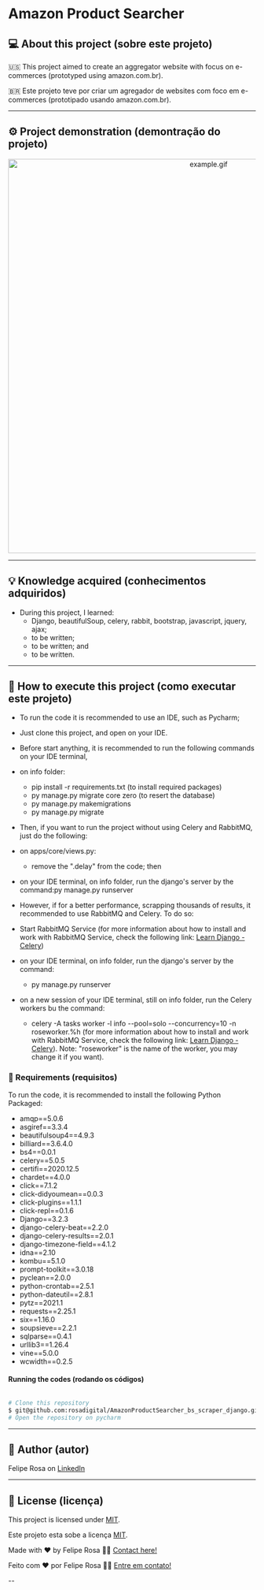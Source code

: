 # Amazon Product Searcher
## 💻 About this project (sobre este projeto)
:us: This project aimed to create an aggregator website with focus on e-commerces (prototyped using amazon.com.br).

:brazil: Este projeto teve por criar um agregador de websites com foco em e-commerces (prototipado usando amazon.com.br).

---
## ⚙️ Project demonstration (demontração do projeto)
<p align="center"> <img alt="example.gif" title="example.gif" src="./assets/example.gif" width="800px">

---
	
## 💡 Knowledge acquired (conhecimentos adquiridos)

- During this project, I learned:
  - Django, beautifulSoup, celery, rabbit, bootstrap, javascript, jquery, ajax;
  - to be written;
  - to be written; and
  - to be written.

---

## 🚀 How to execute this project (como executar este projeto)

 - To run the code it is recommended to use an IDE, such as Pycharm;
  - Just clone this project, and open on your IDE.
 
 - Before start anything, it is recommended to run the following commands on your IDE terminal,
  - on info folder:
    - pip install -r requirements.txt (to install required packages)
    - py manage.py migrate core zero (to resert the database)
    - py manage.py makemigrations
    - py manage.py migrate

 - Then, if you want to run the project without using Celery and RabbitMQ, just do the following:
  - on apps/core/views.py:
      - remove the ".delay" from the code; then
  - on your IDE terminal, on info folder, run the django's server by the command:py manage.py runserver

 - However, if for a better performance, scrapping thousands of results, it recommended to use RabbitMQ and Celery. To do so:
  - Start RabbitMQ Service (for more information about how to install and work with RabbitMQ Service, check the following link: [Learn Django - Celery](https://www.youtube.com/playlist?list=PLOLrQ9Pn6caz-6WpcBYxV84g9gwptoN20))
  - on your IDE terminal, on info folder, run the django's server by the command:
      - py manage.py runserver
  - on a new session of your IDE terminal, still on info folder, run the Celery workers bu the command:
      - celery -A tasks worker -l info --pool=solo --concurrency=10 -n roseworker.%h (for more information about how to install and work with RabbitMQ Service, check the following link: [Learn Django - Celery](https://www.youtube.com/playlist?list=PLOLrQ9Pn6caz-6WpcBYxV84g9gwptoN20)). Note: "roseworker" is the name of the worker, you may change it if you want).
  

### 🎲 Requirements (requisitos)

To run the code, it is recommended to install the following Python Packaged:
- amqp==5.0.6
- asgiref==3.3.4
- beautifulsoup4==4.9.3
- billiard==3.6.4.0
- bs4==0.0.1
- celery==5.0.5
- certifi==2020.12.5
- chardet==4.0.0
- click==7.1.2
- click-didyoumean==0.0.3
- click-plugins==1.1.1
- click-repl==0.1.6
- Django==3.2.3
- django-celery-beat==2.2.0
- django-celery-results==2.0.1
- django-timezone-field==4.1.2
- idna==2.10
- kombu==5.1.0
- prompt-toolkit==3.0.18
- pyclean==2.0.0
- python-crontab==2.5.1
- python-dateutil==2.8.1
- pytz==2021.1
- requests==2.25.1
- six==1.16.0
- soupsieve==2.2.1
- sqlparse==0.4.1
- urllib3==1.26.4
- vine==5.0.0
- wcwidth==0.2.5

#### Running the codes (rodando os códigos)

```bash

# Clone this repository
$ git@github.com:rosadigital/AmazonProductSearcher_bs_scraper_django.git
# Open the repository on pycharm

```

---

## 🦸 Author (autor)


Felipe Rosa on [LinkedIn](https://www.linkedin.com/in/felipe-rosa/)

---

## 📝 License (licença)

This project is licensed under [MIT](./LICENSE).

Este projeto esta sobe a licença [MIT](./LICENSE).

Made with ❤️ by Felipe Rosa 👋🏽 [Contact here!](https://www.linkedin.com/in/felipe-rosa/)

Feito com ❤️ por Felipe Rosa 👋🏽 [Entre em contato!](https://www.linkedin.com/in/felipe-rosa/)

--

